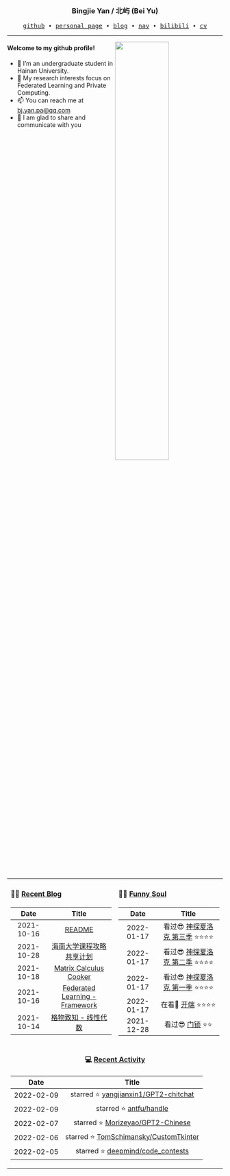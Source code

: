 <h3 align="center"> Bingjie Yan / 北屿 (Bei Yu) </h3>


<p align="center">
  <samp>
    <a href="https://github.com/beiyuouo">github</a> ∙ 
    <a href="https://www.bj-yan.top/">personal page</a> ∙
    <a href="https://blog.bj-yan.top/">blog</a> ∙
    <a href="https://www.bj-yan.top/nav/">nav</a> ∙
    <a href="https://space.bilibili.com/23511429">bilibili</a> ∙ 
    <a href="https://www.bj-yan.top/pdf/cv_en.pdf">cv</a>
  </samp>
</p>


---

<!-- <div align="left" width="40%" display="inline">
  
Welcome to my github profile!

- 🔭 I’m an undergraduate student in Hainan University.
- 🌱 My reseach interest in Federated Learning and Computer Vision.
- 📫 You can reach me at [bj.yan@ieee.org](mailto:bj.yan@ieee.org) or [bj.yan.pa@qq.com](mailto:bj.yan.pa@qq.com)
- 🎨 I am glad to share and communicate with you

</div> -->

<!-- <img align="left" src="https://github-readme-stats.vercel.app/api/top-langs/?username=beiyuouo&show_icons=true&hide_border=true" height="20px"> -->

<img align="right" src="https://github-readme-stats.vercel.app/api?username=beiyuouo&show_icons=true&hide_border=true" width="50%">



#### Welcome to my github profile!
<!-- languages:start -->
<!-- prettier-ignore-start -->
<!-- markdownlint-disable -->
- 🔭 I’m an undergraduate student in Hainan University.
- 🌱 My research interests focus on Federated Learning and Private Computing.
- 📫 You can reach me at [bj.yan.pa@qq.com](mailto:bj.yan.pa@qq.com)
- 🎨 I am glad to share and communicate with you
<!-- markdownlint-restore -->
<!-- prettier-ignore-end -->
<!-- languages:end -->

<!-- #### Languages -->

<!-- languages:start -->
<!-- prettier-ignore-start -->
<!-- markdownlint-disable -->
<!-- <code><img height="20" src="https://simpleicons.org/icons/python.svg" alt="python" /></code> -->
<!-- <code><img height="20" src="https://simpleicons.org/icons/goland.svg" alt="python" /></code> -->
<!-- <code><img height="20" src="https://raw.githubusercontent.com/github/explore/80688e429a7d4ef2fca1e82350fe8e3517d3494d/topics/python/python.png" alt="python" /></code> -->
<!-- <code><img height="20" src="https://raw.githubusercontent.com/github/explore/80688e429a7d4ef2fca1e82350fe8e3517d3494d/topics/cpp/cpp.png" alt="cpp" /></code> -->
<!-- <code><img height="20" src="https://raw.githubusercontent.com/github/explore/80688e429a7d4ef2fca1e82350fe8e3517d3494d/topics/java/java.png" alt="java" /></code> -->
<!-- <code><img height="20" src="https://raw.githubusercontent.com/github/explore/80688e429a7d4ef2fca1e82350fe8e3517d3494d/topics/javascript/javascript.png" alt="javascript" /></code> -->
<!-- <code><img height="20" src="https://raw.githubusercontent.com/github/explore/80688e429a7d4ef2fca1e82350fe8e3517d3494d/topics/css/css.png" alt="css" /></code> -->
<!-- <code><img height="20" src="https://raw.githubusercontent.com/github/explore/80688e429a7d4ef2fca1e82350fe8e3517d3494d/topics/html/html.png" alt="html" /></code> -->
<!-- markdownlint-restore -->
<!-- prettier-ignore-end -->
<!-- languages:end -->

<!-- #### Frameworks and Tools -->

<!-- tools:start -->
<!-- prettier-ignore-start -->
<!-- markdownlint-disable -->
<!-- <code><img height="20" src="https://simpleicons.org/icons/visualstudiocode.svg" alt="VSCode" /></code> -->
<!-- <code><img height="20" src="https://simpleicons.org/icons/anaconda.svg" alt="anaconda" /></code> -->
<!-- <code><img height="20" src="https://simpleicons.org/icons/pytorch.svg" alt="pytorch" /></code> -->
<!-- <code><img height="20" src="https://simpleicons.org/icons/docker.svg" alt="Docker" /></code> -->
<!-- <code><img height="20" src="https://simpleicons.org/icons/kubernetes.svg" alt="Kubernetes" /></code> -->
<!-- <code><img height="20" src="https://simpleicons.org/icons/git.svg" alt="git" /></code> -->
<!-- <code><img height="20" src="https://raw.githubusercontent.com/github/explore/80688e429a7d4ef2fca1e82350fe8e3517d3494d/topics/visual-studio-code/visual-studio-code.png" alt="visual-studio-code" /></code> -->
<!-- <code><img height="20" src="https://raw.githubusercontent.com/github/explore/80688e429a7d4ef2fca1e82350fe8e3517d3494d/topics/opencv/opencv.png"/></code> -->
<!-- <code><img height="20" src="https://resources.jetbrains.com/storage/products/pycharm/img/meta/pycharm_logo_300x300.png" alt="pycharm" /></code> -->
<!-- markdownlint-restore -->
<!-- prettier-ignore-end -->
<!-- tools:end -->

<!-- #### Interested -->

<!-- interested:start -->
<!-- prettier-ignore-start -->
<!-- markdownlint-disable -->
<!-- <code><img height="20" src="https://simpleicons.org/icons/blender.svg" alt="blender" /></code>
<code><img height="20" src="https://user-images.githubusercontent.com/1503156/50446380-ad88c980-094f-11e9-8eff-0094bde708d0.png" alt="cocos" /></code>
<code><img height="20" src="https://raw.githubusercontent.com/github/explore/80688e429a7d4ef2fca1e82350fe8e3517d3494d/topics/unity/unity.png" alt="unity" /></code>
<code><img height="20" src="https://raw.githubusercontent.com/github/explore/80688e429a7d4ef2fca1e82350fe8e3517d3494d/topics/unreal-engine/unreal-engine.png" alt="unreal-engine" /></code>
<code><img height="20" src="https://simpleicons.org/icons/adobeaftereffects.svg" alt="AE" /></code> -->
<!-- markdownlint-restore -->
<!-- prettier-ignore-end -->
<!-- interested:end -->

<table width="100%" align="center" padding="0" margin="0">
<tr>
<td valign="top" width="50%">

####  🤹‍♀️ <a href="https://blog.bj-yan.top/" target="_blank">Recent Blog</a>

<!-- START_SECTION:blog -->
| Date | Title |
| :-: | :---: |
| 2021-10-16 | <a href='https://blog.bj-yan.top/p/readme/' target='_blank'>README</a> |
| 2021-10-28 | <a href='https://blog.bj-yan.top/p/misc-hainanu-course-comments/' target='_blank'>海南大学课程攻略共享计划</a> |
| 2021-10-18 | <a href='https://blog.bj-yan.top/p/note-matrix-calculus/' target='_blank'>Matrix Calculus Cooker</a> |
| 2021-10-16 | <a href='https://blog.bj-yan.top/p/note-federated-learning-framework/' target='_blank'>Federated Learning - Framework</a> |
| 2021-10-14 | <a href='https://blog.bj-yan.top/p/note-linear-algerbra-ng/' target='_blank'>格物致知 - 线性代数</a> |
<!-- END_SECTION:blog -->
</td>
<td valign="top" width="50%">

####  🤾‍♂️ <a href="https://blog.bj-yan.top/" target="_blank">Funny Soul</a>

<!-- START_SECTION:douban -->
| Date | Title |
| :-: | :---: |
| 2022-01-17 | 看过😎 <a href='http://movie.douban.com/subject/10455629/' target='_blank'>神探夏洛克 第三季</a> ⭐⭐⭐⭐ |
| 2022-01-17 | 看过😎 <a href='http://movie.douban.com/subject/6522269/' target='_blank'>神探夏洛克  第二季</a> ⭐⭐⭐⭐ |
| 2022-01-17 | 看过😎 <a href='http://movie.douban.com/subject/3986493/' target='_blank'>神探夏洛克 第一季</a> ⭐⭐⭐⭐ |
| 2022-01-17 | 在看👀 <a href='http://movie.douban.com/subject/35332289/' target='_blank'>开端</a> ⭐⭐⭐⭐ |
| 2021-12-28 | 看过😎 <a href='http://movie.douban.com/subject/35073565/' target='_blank'>门锁</a> ⭐⭐ |
<!-- END_SECTION:douban -->
</td>
</tr>
<tr>
<td align="center" width="100%" colspan="2">

#### 💻 <a href="https://github.com/beiyuouo" target="_blank">Recent Activity</a>

<!-- START_SECTION:github -->
| Date | Title |
| :-: | :---: |
| 2022-02-09 | starred ⭐ [yangjianxin1/GPT2-chitchat](https://github.com/yangjianxin1/GPT2-chitchat) |
| 2022-02-09 | starred ⭐ [antfu/handle](https://github.com/antfu/handle) |
| 2022-02-07 | starred ⭐ [Morizeyao/GPT2-Chinese](https://github.com/Morizeyao/GPT2-Chinese) |
| 2022-02-06 | starred ⭐ [TomSchimansky/CustomTkinter](https://github.com/TomSchimansky/CustomTkinter) |
| 2022-02-05 | starred ⭐ [deepmind/code_contests](https://github.com/deepmind/code_contests) |
<!-- END_SECTION:github -->

</td>
</tr>
</table>

<!--
**beiyuouo/beiyuouo** is a ✨ _special_ ✨ repository because its `README.md` (this file) appears on your GitHub profile.

Here are some ideas to get you started:

- 🔭 I’m currently working on ...
- 🌱 I’m currently learning ...
- 👯 I’m looking to collaborate on ...
- 🤔 I’m looking for help with ...
- 💬 Ask me about ...
- 📫 How to reach me: ...
- 😄 Pronouns: ...
- ⚡ Fun fact: ...


-->
